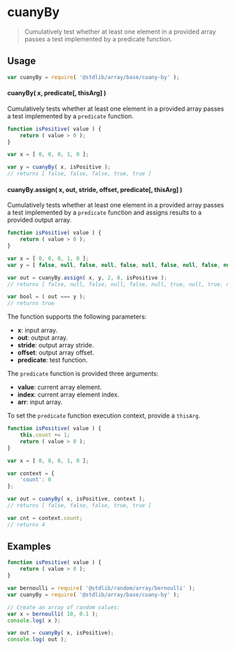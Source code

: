 <!--

@license Apache-2.0

Copyright (c) 2024 The Stdlib Authors.

Licensed under the Apache License, Version 2.0 (the "License");
you may not use this file except in compliance with the License.
You may obtain a copy of the License at

   http://www.apache.org/licenses/LICENSE-2.0

Unless required by applicable law or agreed to in writing, software
distributed under the License is distributed on an "AS IS" BASIS,
WITHOUT WARRANTIES OR CONDITIONS OF ANY KIND, either express or implied.
See the License for the specific language governing permissions and
limitations under the License.

-->

# cuanyBy

> Cumulatively test whether at least one element in a provided array passes a test implemented by a predicate function.

<section class="usage">

## Usage

```javascript
var cuanyBy = require( '@stdlib/array/base/cuany-by' );
```

#### cuanyBy( x, predicate\[, thisArg] )

Cumulatively tests whether at least one element in a provided array passes a test implemented by a `predicate` function.

```javascript
function isPositive( value ) {
    return ( value > 0 );
}

var x = [ 0, 0, 0, 1, 0 ];

var y = cuanyBy( x, isPositive );
// returns [ false, false, false, true, true ]
```

#### cuanyBy.assign( x, out, stride, offset, predicate\[, thisArg] )

Cumulatively tests whether at least one element in a provided array passes a test implemented by a `predicate` function and assigns results to a provided output array.

```javascript
function isPositive( value ) {
    return ( value > 0 );
}

var x = [ 0, 0, 0, 1, 0 ];
var y = [ false, null, false, null, false, null, false, null, false, null ];

var out = cuanyBy.assign( x, y, 2, 0, isPositive );
// returns [ false, null, false, null, false, null, true, null, true, null ]

var bool = ( out === y );
// returns true
```

The function supports the following parameters:

-   **x**: input array.
-   **out**: output array.
-   **stride**: output array stride.
-   **offset**: output array offset.
-   **predicate**: test function.

The `predicate` function is provided three arguments:

-   **value**: current array element.
-   **index**: current array element index.
-   **arr**: input array.

To set the `predicate` function execution context, provide a `thisArg`.

```javascript
function isPositive( value ) {
    this.count += 1;
    return ( value > 0 );
}

var x = [ 0, 0, 0, 1, 0 ];

var context = {
    'count': 0
};

var out = cuanyBy( x, isPositive, context );
// returns [ false, false, false, true, true ]

var cnt = context.count;
// returns 4

```

</section>

<!-- /.usage -->

<section class="notes">

</section>

<!-- /.notes -->

<section class="examples">

## Examples

<!-- eslint no-undef: "error" -->

```javascript
function isPositive( value ) {
    return ( value > 0 );
}

var bernoulli = require( '@stdlib/random/array/bernoulli' );
var cuanyBy = require( '@stdlib/array/base/cuany-by' );

// Create an array of random values:
var x = bernoulli( 10, 0.1 );
console.log( x );

var out = cuanyBy( x, isPositive);
console.log( out );
```

</section>

<!-- /.examples -->

<!-- Section for related `stdlib` packages. Do not manually edit this section, as it is automatically populated. -->

<section class="related">

</section>

<!-- /.related -->

<!-- Section for all links. Make sure to keep an empty line after the `section` element and another before the `/section` close. -->

<section class="links">


</section>

<!-- /.links -->
